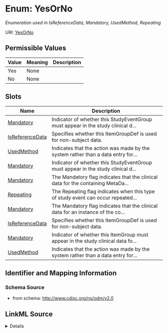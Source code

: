 # Enum: YesOrNo




_Enumeration used in IsReferenceData, Mandatory, UsedMethod, Repeating_



URI: [YesOrNo](YesOrNo)

## Permissible Values

| Value | Meaning | Description |
| --- | --- | --- |
| Yes | None |  |
| No | None |  |




## Slots

| Name | Description |
| ---  | --- |
| [Mandatory](Mandatory.md) | Indicator of whether this StudyEventGroup must appear in the study clinical d... |
| [IsReferenceData](IsReferenceData.md) | Specifies whether this ItemGroupDef is used for non-subject data. |
| [UsedMethod](UsedMethod.md) | Indicates that the action was made by the system rather than a data entry for... |
| [Mandatory](Mandatory.md) | Indicator of whether this StudyEventGroup must appear in the study clinical d... |
| [Mandatory](Mandatory.md) | The Mandatory flag indicates that the clinical data for the containing MetaDa... |
| [Repeating](Repeating.md) | The Repeating flag indicates when this type of study event can occur repeated... |
| [Mandatory](Mandatory.md) | The Mandatory flag indicates that the clinical data for an instance of the co... |
| [IsReferenceData](IsReferenceData.md) | Specifies whether this ItemGroupDef is used for non-subject data. |
| [Mandatory](Mandatory.md) | Indicator of whether this ItemGroup must appear in the study clinical data fo... |
| [UsedMethod](UsedMethod.md) | Indicates that the action was made by the system rather than a data entry for... |






## Identifier and Mapping Information







### Schema Source


* from schema: http://www.cdisc.org/ns/odm/v2.0




## LinkML Source

<details>
```yaml
name: YesOrNo
description: Enumeration used in IsReferenceData, Mandatory, UsedMethod, Repeating
from_schema: http://www.cdisc.org/ns/odm/v2.0
rank: 1000
permissible_values:
  'Yes':
    text: 'Yes'
    is_a: YesOrNo
  'No':
    text: 'No'
    is_a: YesOrNo

```
</details>
